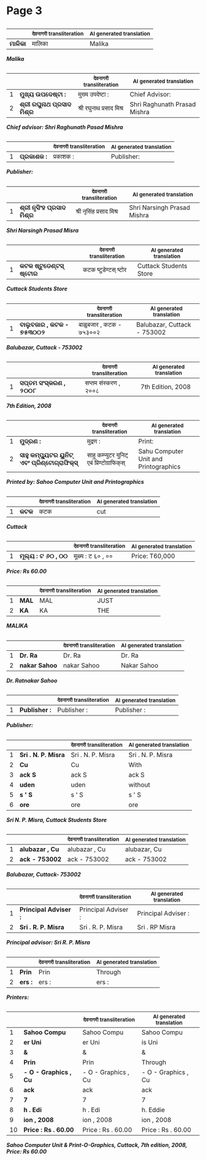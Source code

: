 # Page 3
## 
| | <sub>देवनागरी transliteration</sub> | <sub>AI generated translation</sub> |
| --- | --- | ---|
| **ମାଳିକା** | मालिका | Malika | <!-- Block 1 -->
<!-- Section [1],  -->
<!-- Placeholder for translation. Place text between the underscores(_) and with no leading or trailing spaces. -->
**_Malika_**


## 
| | | <sub>देवनागरी transliteration</sub> | <sub>AI generated translation</sub> |
| --- | --- | --- | ---|
| 1 | **ମୁଖ୍ୟ ଉପଦେଷ୍ଟା :** | मुख्य उपदेष्टा : | Chief Advisor: | <!-- Block 2 -->
| 2 | **ଶ୍ରୀ ରଘୁନାଥ ପ୍ରସାଦ ମିଶ୍ର** | श्री रघुनाथ प्रसाद मिश्र | Shri Raghunath Prasad Mishra | <!-- Block 2 -->
<!-- Section [2],  -->
<!-- Placeholder for translation. Place text between the underscores(_) and with no leading or trailing spaces. -->
**_Chief advisor: Shri Raghunath Pasad Mishra_**


## 
| | | <sub>देवनागरी transliteration</sub> | <sub>AI generated translation</sub> |
| --- | --- | --- | ---|
| 1 | **ପ୍ରକାଶକ :** | प्रकाशक : | Publisher: | <!-- Block 3 -->
<!-- Section [3],  -->
<!-- Placeholder for translation. Place text between the underscores(_) and with no leading or trailing spaces. -->
**_Publisher:_**


## 
| | | <sub>देवनागरी transliteration</sub> | <sub>AI generated translation</sub> |
| --- | --- | --- | ---|
| 1 | **ଶ୍ରୀ ନୃସିଂହ ପ୍ରସାଦ ମିଶ୍ର** | श्री नृसिंह प्रसाद मिश्र | Shri Narsingh Prasad Mishra | <!-- Block 4 -->
<!-- Section [4],  -->
<!-- Placeholder for translation. Place text between the underscores(_) and with no leading or trailing spaces. -->
**_Shri Narsingh Prasad Misra_**


## 
| | | <sub>देवनागरी transliteration</sub> | <sub>AI generated translation</sub> |
| --- | --- | --- | ---|
| 1 | **କଟକ ଷ୍ଟୁଡେଣ୍ଟସ୍ ଷ୍ଟୋର** | कटक ष्टुडेण्टस् ष्टोर | Cuttack Students Store | <!-- Block 5 -->
<!-- Section [5],  -->
<!-- Placeholder for translation. Place text between the underscores(_) and with no leading or trailing spaces. -->
**_Cuttack Students Store_**


## 
| | | <sub>देवनागरी transliteration</sub> | <sub>AI generated translation</sub> |
| --- | --- | --- | ---|
| 1 | **ବାଲୁବଜାର , କଟକ - ୭୫୩୦୦୨** | बाळुबजार , कटक - ७५३००२ | Balubazar, Cuttack - 753002 | <!-- Block 6 -->
<!-- Section [6],  -->
<!-- Placeholder for translation. Place text between the underscores(_) and with no leading or trailing spaces. -->
**_Balubazar, Cuttack - 753002_**


## 
| | | <sub>देवनागरी transliteration</sub> | <sub>AI generated translation</sub> |
| --- | --- | --- | ---|
| 1 | **ସପ୍ତମ ସଂସ୍କରଣ , ୨୦୦୮** | सप्तम संस्करण , २००८ | 7th Edition, 2008 | <!-- Block 7 -->
<!-- Section [7],  -->
<!-- Placeholder for translation. Place text between the underscores(_) and with no leading or trailing spaces. -->
**_7th Edition, 2008_**


## 
| | | <sub>देवनागरी transliteration</sub> | <sub>AI generated translation</sub> |
| --- | --- | --- | ---|
| 1 | **ମୁଦ୍ରଣ :** | मुद्रण : | Print: | <!-- Block 8 -->
| 2 | **ସାହୁ କମ୍ପ୍ୟୁଟର ୟୁନିଟ୍ ଏବଂ ପ୍ରିଣ୍ଟୋଗ୍ରାଫିକ୍‌ସ୍** | साहु कम्प्युटर युनिट् एबं प्रिण्टोग्राफिक्‌स् | Sahu Computer Unit and Printographics | <!-- Block 9 -->
<!-- Section [8],  -->
<!-- Section [9],  -->
<!-- Placeholder for translation. Place text between the underscores(_) and with no leading or trailing spaces. -->
**_Printed by: Sahoo Computer Unit and Printographics_**


## 
| | | <sub>देवनागरी transliteration</sub> | <sub>AI generated translation</sub> |
| --- | --- | --- | ---|
| 1 | **କଟକ** | कटक | cut | <!-- Block 10 -->
<!-- Section [10],  -->
<!-- Placeholder for translation. Place text between the underscores(_) and with no leading or trailing spaces. -->
**_Cuttack_**


## 
| | | <sub>देवनागरी transliteration</sub> | <sub>AI generated translation</sub> |
| --- | --- | --- | ---|
| 1 | **ମୂଲ୍ୟ : ଟ ୬୦ , ୦୦** | मूळ्य : ट ६० , ०० | Price: T60,000 | <!-- Block 11 -->
<!-- Section [11],  -->
<!-- Placeholder for translation. Place text between the underscores(_) and with no leading or trailing spaces. -->
**_Price: Rs 60.00_**


## 
| | | <sub>देवनागरी transliteration</sub> | <sub>AI generated translation</sub> |
| --- | --- | --- | ---|
| 1 | **MAL** | MAL | JUST | <!-- Block 12 -->
| 2 | **KA** | KA | THE | <!-- Block 12 -->
<!-- Section [12],  -->
<!-- Placeholder for translation. Place text between the underscores(_) and with no leading or trailing spaces. -->
**_MALIKA_**


## 
| | | <sub>देवनागरी transliteration</sub> | <sub>AI generated translation</sub> |
| --- | --- | --- | ---|
| 1 | **Dr. Ra** | Dr. Ra | Dr. Ra | <!-- Block 13 -->
| 2 | **nakar Sahoo** | nakar Sahoo | Nakar Sahoo | <!-- Block 13 -->
<!-- Section [13],  -->
<!-- Placeholder for translation. Place text between the underscores(_) and with no leading or trailing spaces. -->
**_Dr. Ratnakar Sahoo_**


## 
| | | <sub>देवनागरी transliteration</sub> | <sub>AI generated translation</sub> |
| --- | --- | --- | ---|
| 1 | **Publisher :** | Publisher : | Publisher : | <!-- Block 14 -->
<!-- Section [14],  -->
<!-- Placeholder for translation. Place text between the underscores(_) and with no leading or trailing spaces. -->
**_Publisher:_**


## 
| | | <sub>देवनागरी transliteration</sub> | <sub>AI generated translation</sub> |
| --- | --- | --- | ---|
| 1 | **Sri . N. P. Misra** | Sri . N. P. Misra | Sri . N. P. Misra | <!-- Block 15 -->
| 2 | **Cu** | Cu | With | <!-- Block 16 -->
| 3 | **ack S** | ack S | ack S | <!-- Block 16 -->
| 4 | **uden** | uden | without | <!-- Block 16 -->
| 5 | **s ' S** | s ' S | s ' S | <!-- Block 16 -->
| 6 | **ore** | ore | ore | <!-- Block 16 -->
<!-- Section [15],  -->
<!-- Section [16],  -->
<!-- Placeholder for translation. Place text between the underscores(_) and with no leading or trailing spaces. -->
**_Sri N. P. Misra, Cuttack Students Store_**


## 
| | | <sub>देवनागरी transliteration</sub> | <sub>AI generated translation</sub> |
| --- | --- | --- | ---|
| 1 | **alubazar , Cu** | alubazar , Cu | alubazar, Cu | <!-- Block 17 -->
| 2 | **ack - 753002** | ack - 753002 | ack - 753002 | <!-- Block 17 -->
<!-- Section [17],  -->
<!-- Placeholder for translation. Place text between the underscores(_) and with no leading or trailing spaces. -->
**_Balubazar, Cuttack- 753002_**


## 
| | | <sub>देवनागरी transliteration</sub> | <sub>AI generated translation</sub> |
| --- | --- | --- | ---|
| 1 | **Principal Adviser :** | Principal Adviser : | Principal Adviser : | <!-- Block 18 -->
| 2 | **Sri . R. P. Misra** | Sri . R. P. Misra | Sri . RP Misra | <!-- Block 19 -->
<!-- Section [18],  -->
<!-- Section [19],  -->
<!-- Placeholder for translation. Place text between the underscores(_) and with no leading or trailing spaces. -->
**_Principal advisor: Sri R. P. Misra_**


## 
| | | <sub>देवनागरी transliteration</sub> | <sub>AI generated translation</sub> |
| --- | --- | --- | ---|
| 1 | **Prin** | Prin | Through | <!-- Block 20 -->
| 2 | **ers :** | ers : | ers : | <!-- Block 20 -->
<!-- Section [20],  -->
<!-- Placeholder for translation. Place text between the underscores(_) and with no leading or trailing spaces. -->
**_Printers:_**


## 
| | | <sub>देवनागरी transliteration</sub> | <sub>AI generated translation</sub> |
| --- | --- | --- | ---|
| 1 | **Sahoo Compu** | Sahoo Compu | Sahoo Compu | <!-- Block 21 -->
| 2 | **er Uni** | er Uni | is Uni | <!-- Block 21 -->
| 3 | **&** | & | & | <!-- Block 21 -->
| 4 | **Prin** | Prin | Through | <!-- Block 22 -->
| 5 | **- O - Graphics , Cu** | - O - Graphics , Cu | - O - Graphics , Cu | <!-- Block 22 -->
| 6 | **ack** | ack | ack | <!-- Block 22 -->
| 7 | **7** | 7 | 7 | <!-- Block 23 -->
| 8 | **h . Edi** | h . Edi | h. Eddie | <!-- Block 23 -->
| 9 | **ion , 2008** | ion , 2008 | ion , 2008 | <!-- Block 23 -->
| 10 | **Price : Rs . 60.00** | Price : Rs . 60.00 | Price : Rs . 60.00 | <!-- Block 23 -->
<!-- Section [21],  -->
<!-- Section [22],  -->
<!-- Section [23],  -->
<!-- Placeholder for translation. Place text between the underscores(_) and with no leading or trailing spaces. -->
**_Sahoo Computer Unit & Print-O-Graphics, Cuttack, 7th edition, 2008, Price: Rs 60.00_**
